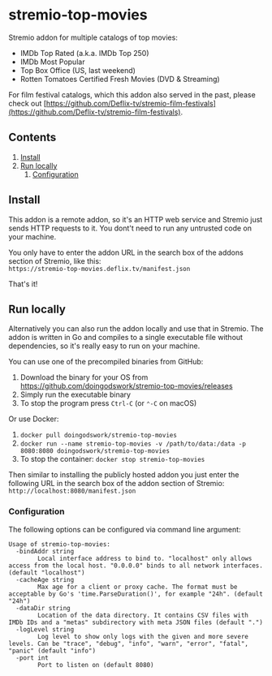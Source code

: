 stremio-top-movies
==================

Stremio addon for multiple catalogs of top movies:

- IMDb Top Rated (a.k.a. IMDb Top 250)
- IMDb Most Popular
- Top Box Office (US, last weekend)
- Rotten Tomatoes Certified Fresh Movies (DVD & Streaming)

For film festival catalogs, which this addon also served in the past, please check out [https://github.com/Deflix-tv/stremio-film-festivals](https://github.com/Deflix-tv/stremio-film-festivals).

Contents
--------

1. [Install](#install)
2. [Run locally](#run-locally)
   1. [Configuration](#configuration)

Install
-------

This addon is a remote addon, so it's an HTTP web service and Stremio just sends HTTP requests to it. You dont't need to run any untrusted code on your machine.

You only have to enter the addon URL in the search box of the addons section of Stremio, like this:  
`https://stremio-top-movies.deflix.tv/manifest.json`

That's it!

Run locally
-----------

Alternatively you can also run the addon locally and use that in Stremio. The addon is written in Go and compiles to a single executable file without dependencies, so it's really easy to run on your machine.

You can use one of the precompiled binaries from GitHub:

1. Download the binary for your OS from <https://github.com/doingodswork/stremio-top-movies/releases>
2. Simply run the executable binary
3. To stop the program press `Ctrl-C` (or `⌃-C` on macOS)

Or use Docker:

1. `docker pull doingodswork/stremio-top-movies`
2. `docker run --name stremio-top-movies -v /path/to/data:/data -p 8080:8080 doingodswork/stremio-top-movies`
3. To stop the container: `docker stop stremio-top-movies`

Then similar to installing the publicly hosted addon you just enter the following URL in the search box of the addon section of Stremio:  
`http://localhost:8080/manifest.json`

### Configuration

The following options can be configured via command line argument:

```text
Usage of stremio-top-movies:
  -bindAddr string
        Local interface address to bind to. "localhost" only allows access from the local host. "0.0.0.0" binds to all network interfaces. (default "localhost")
  -cacheAge string
        Max age for a client or proxy cache. The format must be acceptable by Go's 'time.ParseDuration()', for example "24h". (default "24h")
  -dataDir string
        Location of the data directory. It contains CSV files with IMDb IDs and a "metas" subdirectory with meta JSON files (default ".")
  -logLevel string
        Log level to show only logs with the given and more severe levels. Can be "trace", "debug", "info", "warn", "error", "fatal", "panic" (default "info")
  -port int
        Port to listen on (default 8080)
```
